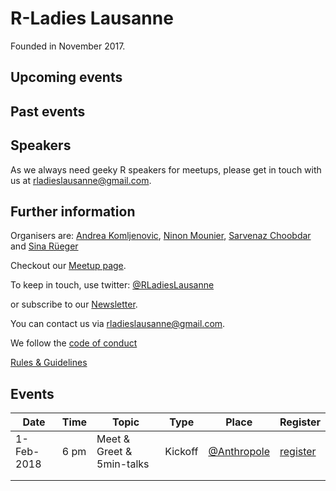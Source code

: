 # R-Ladies Lausanne
Founded in November 2017. 

## Upcoming events


## Past events


## Speakers
As we always need geeky R speakers for meetups, please get in touch with us at <rladieslausanne@gmail.com>. 

## Further information
Organisers are: [Andrea Komljenovic](https://twitter.com/antifreezeprot), [Ninon Mounier](https://wp.unil.ch/sgg/ninon-mounier/), [Sarvenaz Choobdar](https://www2.unil.ch/cbg/index.php?title=User:Sarvenaz) and [Sina R&uuml;eger](https://twitter.com/sinarueeger)

Checkout our [Meetup page](http://meetu.ps/c/3Flzf/vBnX0/f).

To keep in touch, use twitter: [@RLadiesLausanne](https://twitter.com/RLadiesLausanne)

or subscribe to our [Newsletter](goo.gl/X5H6u5).

You can contact us via <rladieslausanne@gmail.com>.

We follow the [code of conduct](https://github.com/rladies/starter-kit/wiki/Code-of-Conduct)

[Rules & Guidelines](https://github.com/rladies/starter-kit/blob/master/R-Ladies_RulesGuidelines.pdf)


## Events
| Date  | Time  | Topic  | Type  | Place  | Register  |
|---|---|---|---|---|---|
| 1-Feb-2018  | 6 pm  | Meet & Greet & 5min-talks  | Kickoff  | [@Anthropole](https://goo.gl/maps/vpsdsAj4isT2)   | [register](https://www.eventbrite.com/e/r-ladies-lausanne-tickets-40902966875)  |
|   |   |   |   |   |   |
|   |   |   |   |   |   |
